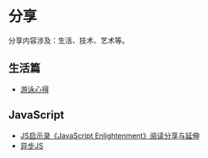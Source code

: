 # 分享

分享内容涉及：生活、技术、艺术等。

## 生活篇

 - [游泳心得](01_生活篇/01_游泳心得.md)

## JavaScript

 - [JS启示录《JavaScript Enlightenment》阅读分享与延伸](02_JavaScript/jsenlightenment.markdown)
 - [异步JS](02_JavaScript/AsyncJavascript.md)

